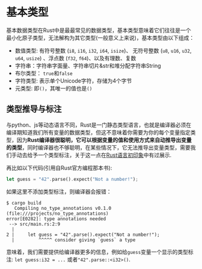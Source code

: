# 基本类型

基本数据类型在Rust中是最最常见的数据类型，基本类型意味着它们往往是一个最小化原子类型，无法解构为其它类型(一般意义上来说)，基本类型由以下组成：

- 数值类型: 有符号整数 (`i8`, `i16`, `i32`, `i64`, `isize`)、 无符号整数 (`u8`, `u16`, `u32`, `u64`, `usize`) 、浮点数 (`f32`, `f64`)、以及有理数、复数
- 字符串：字符串字面量、字符串切片&str和堆分配字符串String
- 布尔类型： `true`和`false`
- 字符类型: 表示单个Unicode字符，存储为4个字节
- 元类型: 即`()`，其唯一的值也是`()`


## 类型推导与标注

与python、js等动态语言不同，Rust是一门静态类型语言，也就是编译器必须在编译期知道我们所有变量的数据类型，但这不意味着你需要为你的每个变量指定类型，因为**Rust编译器很聪明，它可以根据变量的值和使用方式来自动推导出变量的类型**，同时编译器也不够聪明，在某些情况下，它无法推导出变量类型，需要我们手动去给予一个类型标注，关于这一点在[Rust语言初印象](../first-try/hello-world.md#Rust语言初印象)中有过展示.

再比如以下代码(引用自Rust官方编程那本书):

```rust
let guess = "42".parse().expect("Not a number!");
```

如果这里不添加类型标注，则编译器会报错：
```console
$ cargo build
   Compiling no_type_annotations v0.1.0 (file:///projects/no_type_annotations)
error[E0282]: type annotations needed
 --> src/main.rs:2:9
  |
2 |     let guess = "42".parse().expect("Not a number!");
  |         ^^^^^ consider giving `guess` a type
```

意味着，我们需要提供给编译器更多的信息，例如给`guess`变量一个显示的类型标注: `let guess:i32 = ...` 或者`"42".parse::<i32>()`.

